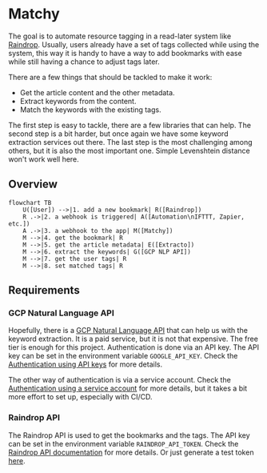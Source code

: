 # Matchy

The goal is to automate resource tagging in a read-later system like [Raindrop](https://raindrop.io/).
Usually, users already have a set of tags collected while using the system,
this way it is handy to have a way to add bookmarks with ease while still having a chance to adjust tags later.

There are a few things that should be tackled to make it work:

- Get the article content and the other metadata.
- Extract keywords from the content.
- Match the keywords with the existing tags.

The first step is easy to tackle, there are a few libraries that can help.
The second step is a bit harder, but once again we have some keyword extraction services out there.
The last step is the most challenging among others, but it is also the most important one.
Simple Levenshtein distance won't work well here.

## Overview

```mermaid
flowchart TB
    U([User]) -->|1. add a new bookmark| R([Raindrop])
    R .->|2. a webhook is triggered| A([Automation\nIFTTT, Zapier, etc.])
    A .->|3. a webhook to the app| M([Matchy])
    M -->|4. get the bookmark| R
    M -->|5. get the article metadata| E([Extracto])
    M -->|6. extract the keywords| G([GCP NLP API])
    M -->|7. get the user tags| R
    M -->|8. set matched tags| R
```

## Requirements

### GCP Natural Language API

Hopefully, there is a [GCP Natural Language API](https://cloud.google.com/natural-language/) that can help us with the keyword extraction. It is a paid service, but it is not that expensive. The free tier is enough for this project. Authentication is done via an API key. The API key can be set in the environment variable `GOOGLE_API_KEY`. Check the [Authentication using API keys](https://cloud.google.com/docs/authentication/api-keys#using-with-rest) for more details.

The other way of authentication is via a service account. Check the [Authentication using a service account](https://cloud.google.com/docs/authentication/production#auth-cloud-implicit-go) for more details, but it takes a bit more effort to set up, especially with CI/CD.

### Raindrop API

The Raindrop API is used to get the bookmarks and the tags. The API key can be set in the environment variable `RAINDROP_API_TOKEN`. Check the [Raindrop API documentation](https://developer.raindrop.io/v1/) for more details. Or just generate a test token [here](https://raindrop.io/app/account).
